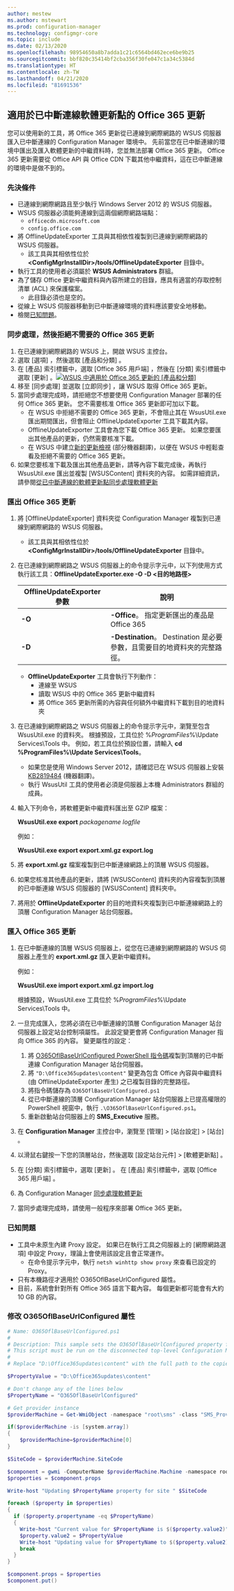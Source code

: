 ```yaml
---
author: mestew
ms.author: mstewart
ms.prod: configuration-manager
ms.technology: configmgr-core
ms.topic: include
ms.date: 02/13/2020
ms.openlocfilehash: 98954650a8b7adda1c21c6564bd462ece6be9b25
ms.sourcegitcommit: bbf820c35414bf2cba356f30fe047c1a34c5384d
ms.translationtype: HT
ms.contentlocale: zh-TW
ms.lasthandoff: 04/21/2020
ms.locfileid: "81691536"
---
```

## <a name="office-365-updates-for-disconnected-software-update-points"></a><a name="bkmk_O365"></a> 適用於已中斷連線軟體更新點的 Office 365 更新
<!--4065163-->
您可以使用新的工具，將 Office 365 更新從已連線到網際網路的 WSUS 伺服器匯入已中斷連線的 Configuration Manager 環境中。 先前當您在已中斷連線的環境中匯出及匯入軟體更新的中繼資料時，您並無法部署 Office 365 更新。 Office 365 更新需要從 Office API 與 Office CDN 下載其他中繼資料，這在已中斷連線的環境中是做不到的。

### <a name="prerequisites"></a>先決條件

- 已連線到網際網路且至少執行 Windows Server 2012 的 WSUS 伺服器。
- WSUS 伺服器必須能夠連線到這兩個網際網路端點：
   - `officecdn.microsoft.com`
   - `config.office.com`
- 將 OfflineUpdateExporter 工具與其相依性複製到已連線到網際網路的 WSUS 伺服器。
  - 該工具與其相依性位於 **&lt;ConfigMgrInstallDir>/tools/OfflineUpdateExporter** 目錄中。
- 執行工具的使用者必須屬於 **WSUS Administrators** 群組。
- 為了儲存 Office 更新中繼資料與內容所建立的目錄，應具有適當的存取控制清單 (ACL) 來保護檔案。
    - 此目錄必須也是空的。
- 從線上 WSUS 伺服器移動到已中斷連線環境的資料應該要安全地移動。
- 檢閱[已知問題](#bkmk_O365_ki)。

### <a name="synchronize-then-decline-unneeded-office-365-updates"></a>同步處理，然後拒絕不需要的 Office 365 更新

1. 在已連線到網際網路的 WSUS 上，開啟 WSUS 主控台。
1. 選取 [選項]  ，然後選取 [產品和分類]  。
1. 在 [產品]  索引標籤中，選取 [Office 365 用戶端]  ，然後在 [分類]  索引標籤中選取 [更新]  。[![WSUS 中適用於 Office 365 更新的 [產品和分類]](../../media/4065163-o365-updates-product-classification.png)](../../media/4065163-o365-updates-product-classification.png#lightbox)
1. 移至 [同步處理]  並選取 [立即同步]  ，讓 WSUS 取得 Office 365 更新。
1. 當同步處理完成時，請拒絕您不想要使用 Configuration Manager 部署的任何 Office 365 更新。 您不需要核准 Office 365 更新即可加以下載。  
   - 在 WSUS 中拒絕不需要的 Office 365 更新，不會阻止其在 WsusUtil.exe 匯出期間匯出，但會阻止 OfflineUpdateExporter 工具下載其內容。
   - OfflineUpdateExporter 工具會為您下載 Office 365 更新。 如果您要匯出其他產品的更新，仍然需要核准下載。
    - 在 WSUS 中建立[新的更新檢視](https://docs.microsoft.com/windows-server/administration/windows-server-update-services/manage/viewing-and-managing-updates#to-create-a-new-update-view-on-wsus) \(部分機器翻譯\)，以便在 WSUS 中輕鬆查看及拒絕不需要的 Office 365 更新。
1. 如果您要核准下載及匯出其他產品更新，請等內容下載完成後，再執行 WsusUtil.exe 匯出並複製 [WSUSContent] 資料夾的內容。 如需詳細資訊，請參閱[從已中斷連線的軟體更新點同步處理軟體更新](../../../../../sum/get-started/synchronize-software-updates-disconnected.md)

### <a name="exporting-the-office-365-updates"></a>匯出 Office 365 更新

1. 將 [OfflineUpdateExporter] 資料夾從 Configuration Manager 複製到已連線到網際網路的 WSUS 伺服器。
    - 該工具與其相依性位於 **&lt;ConfigMgrInstallDir>/tools/OfflineUpdateExporter** 目錄中。
1. 在已連線到網際網路之 WSUS 伺服器上的命令提示字元中，以下列使用方式執行該工具：**OfflineUpdateExporter.exe -O -D &lt;目的地路徑>**

   |OfflineUpdateExporter 參數|說明|
   |---|---|
   |**-O**|  **-Office**。 指定更新匯出的產品是 Office 365|
   |**-D**|**-Destination**。 Destination 是必要參數，且需要目的地資料夾的完整路徑。|

   - **OfflineUpdateExporter** 工具會執行下列動作：
      - 連線至 WSUS
      - 讀取 WSUS 中的 Office 365 更新中繼資料
      - 將 Office 365 更新所需的內容與任何額外中繼資料下載到目的地資料夾

1. 在已連線到網際網路之 WSUS 伺服器上的命令提示字元中，瀏覽至包含 WsusUtil.exe 的資料夾。 根據預設，工具位於 %*ProgramFiles*%\Update Services\Tools 中。 例如，若工具位於預設位置，請輸入 **cd %ProgramFiles%\Update Services\Tools**。
   - 如果您是使用 Windows Server 2012，請確認已在 WSUS 伺服器上安裝 [KB2819484](https://support.microsoft.com/help/2819484/cab-file-that-is-exported-by-using-the-wsusutil-exe-command-is-display) \(機器翻譯\)。
   - 執行 WsusUtil 工具的使用者必須是伺服器上本機 Administrators 群組的成員。

1. 輸入下列命令，將軟體更新中繼資料匯出至 GZIP 檔案：  

    **WsusUtil.exe export**  *packagename*  *logfile*  

    例如：  

    **WsusUtil.exe export export.xml.gz export.log**

1. 將 **export.xml.gz** 檔案複製到已中斷連線網路上的頂層 WSUS 伺服器。
1. 如果您核准其他產品的更新，請將 [WSUSContent] 資料夾的內容複製到頂層的已中斷連線 WSUS 伺服器的 [WSUSContent] 資料夾中。
1. 將用於 **OfflineUpdateExporter** 的目的地資料夾複製到已中斷連線網路上的頂層 Configuration Manager 站台伺服器。

### <a name="import-the-office-365-updates"></a>匯入 Office 365 更新

1. 在已中斷連線的頂層 WSUS 伺服器上，從您在已連線到網際網路的 WSUS 伺服器上產生的 **export.xml.gz** 匯入更新中繼資料。
   
    例如：  

    **WsusUtil.exe import export.xml.gz import.log**
    
    根據預設，WsusUtil.exe 工具位於 %*ProgramFiles*%\Update Services\Tools 中。

1. 一旦完成匯入，您將必須在已中斷連線的頂層 Configuration Manager 站台伺服器上設定站台控制項屬性。 此設定變更會將 Configuration Manager 指向 Office 365 的內容。 變更屬性的設定：
   1. 將 [O365OflBaseUrlConfigured PowerShell 指令碼](#bkmk_o365_script)複製到頂層的已中斷連線 Configuration Manager 站台伺服器。
   1. 將 `"D:\Office365updates\content"` 變更為包含 Office 內容與中繼資料 (由 OfflineUpdateExporter 產生) 之已複製目錄的完整路徑。
   1. 將指令碼儲存為 `O365OflBaseUrlConfigured.ps1`
   1. 從已中斷連線的頂層 Configuration Manager 站台伺服器上已提高權限的 PowerShell 視窗中，執行 `.\O365OflBaseUrlConfigured.ps1`。
   1. 重新啟動站台伺服器上的 **SMS_Executive** 服務。
1. 在 **Configuration Manager** 主控台中，瀏覽至 [管理]   > [站台設定]   > [站台]  。
1. 以滑鼠右鍵按一下您的頂層站台，然後選取 [設定站台元件]   > [軟體更新點]  。
1. 在 [分類]  索引標籤中，選取 [更新]  。 在 [產品]  索引標籤中，選取 [Office 365 用戶端]  。
1. 為 Configuration Manager [同步處理軟體更新](../../../../../sum/get-started/synchronize-software-updates.md#manually-start-software-updates-synchronization)
1. 當同步處理完成時，請使用一般程序來部署 Office 365 更新。

### <a name="known-issues"></a><a name="bkmk_O365_ki"></a> 已知問題

- 工具中未原生內建 Proxy 設定。 如果已在執行工具之伺服器上的 [網際網路選項] 中設定 Proxy，理論上會使用該設定且會正常運作。
   - 在命令提示字元中，執行 `netsh winhttp show proxy` 來查看已設定的 Proxy。
- 只有本機路徑才適用於 O365OflBaseUrlConfigured 屬性。
- 目前，系統會針對所有 Office 365 語言下載內容。 每個更新都可能會有大約 10 GB 的內容。

### <a name="modify-o365oflbaseurlconfigured-property"></a><a name="bkmk_o365_script"></a> 修改 O365OflBaseUrlConfigured 屬性

```powershell
# Name: O365OflBaseUrlConfigured.ps1
#
# Description: This sample sets the O365OflBaseUrlConfigured property for the SMS_WSUS_CONFIGURATION_MANAGER component on the top-level site.
# This script must be run on the disconnected top-level Configuration Manager site server
#
# Replace "D:\Office365updates\content" with the full path to the copied directory containing all the Office metadata and content generated by the OfflineUpdateExporter tool.

$PropertyValue = "D:\Office365updates\content"

# Don't change any of the lines below
$PropertyName = "O365OflBaseUrlConfigured"

# Get provider instance
$providerMachine = Get-WmiObject -namespace "root\sms" -class "SMS_ProviderLocation"

if($providerMachine -is [system.array])
{
    $providerMachine=$providerMachine[0]
}

$SiteCode = $providerMachine.SiteCode

$component = gwmi -ComputerName $providerMachine.Machine -namespace root\sms\site_$SiteCode -query 'select comp.* from sms_sci_component comp join SMS_SCI_SiteDefinition sdef on sdef.SiteCode=comp.SiteCode where sdef.ParentSiteCode="" and comp.componentname="SMS_WSUS_CONFIGURATION_MANAGER"'
$properties = $component.props

Write-host "Updating $PropertyName property for site " $SiteCode

foreach ($property in $properties)
{
  if ($property.propertyname -eq $PropertyName) 
  {
    Write-host "Current value for $PropertyName is $($property.value2)"
    $property.value2 = $PropertyValue
    Write-host "Updating value for $PropertyName to $($property.value2)"
    break
  }
}

$component.props = $properties
$component.put()
```
